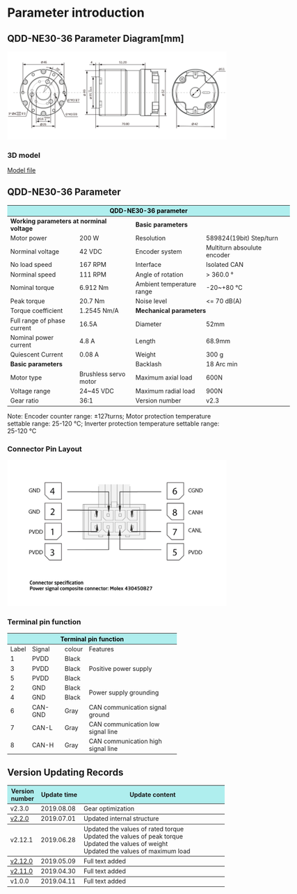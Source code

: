 # Parameter introduction
## QDD-NE30-36 Parameter Diagram[mm]
![QDD-NE30-36]( ../../img/QDD-NE30_36_v2_3三视图.png ) 
### 3D model
[Model file]( ../../3DModel/QDD-NE30_36_v2_3.step.zip )


## QDD-NE30-36 Parameter

<table style="width:650px"><thead><tr><th colspan="4" style="background: PaleTurquoise; color: black;">QDD-NE30-36 parameter</th></tr></thead><tbody><tr><td colspan="2"><b>Working parameters at norminal voltage</b></td><td colspan="2"><b>Basic parameters</b></td></tr><tr><td style="width:175px">Motor power</td><td style="width:135px">200 W</td><td style="width:130px">Resolution</td><td style="width:220px">589824(19bit) Step/turn</td></tr><tr><td>Norminal voltage</td><td>42 VDC</td><td style="width:130px">Encoder system</td><td style="width:220px">Multiturn absoulute encoder</td></tr><tr><td>No load speed</td><td>167 RPM</td><td>Interface</td><td>Isolated CAN</td></tr><tr><td>Norminal speed</td><td>111 RPM</td><td>Angle of rotation</td><td>> 360.0 °</td></tr><tr><td>Nominal torque</td><td>6.912 Nm</td><td>Ambient temperature range</td><td>-20~+80 °C</td></tr><td>Peak torque</td><td>20.7 Nm</td><td>Noise level</td><td><= 70 dB(A)</td></tr><tr><td>Torque coefficient</td><td>1.2545 Nm/A</td><td colspan="2"><b>Mechanical parameters</b></td></tr><tr><td>Full range of phase current</td><td>16.5A</td><td style="width:175px">Diameter</td><td style="width:175px">52mm</td></tr><tr><td>Nominal power current</td><td>4.8 A</td><td>Length</td><td>68.9mm</td></tr><tr><td>Quiescent Current</td><td>0.08 A</td><td>Weight</td><td>300 g</td></tr> <tr><td colspan="2"><b>Basic parameters</b></td><td>Backlash</td><td>18 Arc min</td></tr><tr><td>Motor type</td><td>Brushless servo motor</td><td>Maximum axial load</td><td>600N</td></tr><tr><td>Voltage range</td><td>24~45 VDC</td><td>Maximum radial load</td><td>900N</td></tr><tr><td>Gear ratio</td><td>36:1</td><td>Version number</td><td>v2.3</td></tr></tbody></table>


 Note: Encoder counter range: ±127turns; Motor protection temperature settable range: 25-120 °C; Inverter protection temperature settable range: 25-120 °C

### Connector Pin Layout

<img src="../img/配线2-2.png" style="width:600px">

### Terminal pin function

<table class="tableizer-table" style="width:390px">
 <thead><tr class="tableizer-firstrow"><th colspan="4" style="background: PaleTurquoise; color: black;">Terminal pin function</th></tr></thead><tbody><tr><td>Label</td><td>Signal</td><td>colour</td><td>Features </td></tr><tr><td>1</td><td>PVDD</td><td>Black</td><td rowspan="3">Positive power supply </td></tr><tr><td>3</td><td>PVDD</td><td>Black</td></tr><tr><td>5</td><td>PVDD</td><td>Black</td></tr><tr><td>2</td><td>GND</td><td>Black</td> <td rowspan="2">Power supply grounding</td></tr><tr><td>4</td><td>GND</td><td>Black</td></tr><tr><td>6</td><td>CAN-GND</td><td>Gray</td><td>CAN communication signal ground</td></tr><tr><td>7</td><td>CAN-L</td><td>Gray</td><td>CAN communication low signal line</td></tr><tr><td>8</td><td>CAN-H</td><td>Gray</td><td>CAN communication high signal line</td></tr></tbody></table>
 </tbody></table>

## Version Updating Records

<table style="width:500px"><thead><tr style="background:PaleTurquoise"><th style="width:100px">Version number</th><th style="width:150px">Update time</th><th style="width:3800px">Update content</th></tr></thead><tbody><tr><td>v2.3.0</td><td>2019.08.08</td><td>Gear optimization</th></tr></thead><tbody><tr><td><a href="http://wiki.innfos.com/wiki/en/index.html#!pages/QDD-NE30-36_v2_2.md">v2.2.0 </a></td><td>2019.07.01</td><td>Updated internal structure</th></tr></thead><tbody><tr><td>v2.12.1</td><td>2019.06.28</td><td>Updated the values of rated torque <br>Updated the values of peak torque <br>Updated the values of weight <br>Updated the values of maximum load</th></tr></thead><tbody><tr><td><a href="http://wiki.innfos.com/wiki/en/index.html#!pages/QDD-NE30-36_v2_12.md">v2.12.0 </a></td><td>2019.05.09</td><td>Full text added</th></tr></thead><tbody><tr><td><a href="http://wiki.innfos.com/wiki/en/index.html#!pages/QDD-NE30-36_v2_11.md">v2.11.0 </a></td><td>2019.04.30</td><td>Full text added</th></tr></thead><tbody><tr><td>v1.0.0</td><td>2019.04.11</td><td>Full text added</td></tbody></table>
